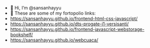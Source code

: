- 👋 Hi, I’m @sansanhayyu
- 👀 These are some of my fortopolio links:
- https://sansanhayyu.github.io/frontend-html-css-javascript/
- https://sansanhayyu.github.io/dts-progate-i1-versisanti/
- https://sansanhayyu.github.io/frontend-javascript-webstorage-bookshelf/
- https://sansanhayyu.github.io/webcuaca/

<!---
sansanhayyu/sansanhayyu is a ✨ special ✨ repository because its `README.md` (this file) appears on your GitHub profile.
You can click the Preview link to take a look at your changes.
--->
